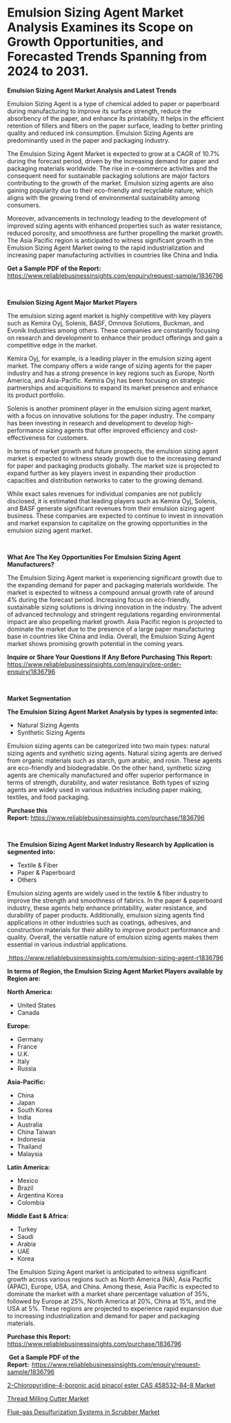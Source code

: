 <p><h1>Emulsion Sizing Agent Market Analysis Examines its Scope on Growth Opportunities, and Forecasted Trends Spanning from 2024 to 2031.</h1></p><p><strong>Emulsion Sizing Agent Market Analysis and Latest Trends</strong></p>
<p><p>Emulsion Sizing Agent is a type of chemical added to paper or paperboard during manufacturing to improve its surface strength, reduce the absorbency of the paper, and enhance its printability. It helps in the efficient retention of fillers and fibers on the paper surface, leading to better printing quality and reduced ink consumption. Emulsion Sizing Agents are predominantly used in the paper and packaging industry.</p><p>The Emulsion Sizing Agent Market is expected to grow at a CAGR of 10.7% during the forecast period, driven by the increasing demand for paper and packaging materials worldwide. The rise in e-commerce activities and the consequent need for sustainable packaging solutions are major factors contributing to the growth of the market. Emulsion sizing agents are also gaining popularity due to their eco-friendly and recyclable nature, which aligns with the growing trend of environmental sustainability among consumers.</p><p>Moreover, advancements in technology leading to the development of improved sizing agents with enhanced properties such as water resistance, reduced porosity, and smoothness are further propelling the market growth. The Asia Pacific region is anticipated to witness significant growth in the Emulsion Sizing Agent Market owing to the rapid industrialization and increasing paper manufacturing activities in countries like China and India.</p></p>
<p><strong>Get a Sample PDF of the Report:&nbsp;</strong> <a href="https://www.reliablebusinessinsights.com/enquiry/request-sample/1836796">https://www.reliablebusinessinsights.com/enquiry/request-sample/1836796</a></p>
<p>&nbsp;</p>
<p><strong>Emulsion Sizing Agent Major Market Players</strong></p>
<p><p>The emulsion sizing agent market is highly competitive with key players such as Kemira Oyj, Solenis, BASF, Omnova Solutions, Buckman, and Evonik Industries among others. These companies are constantly focusing on research and development to enhance their product offerings and gain a competitive edge in the market.</p><p>Kemira Oyj, for example, is a leading player in the emulsion sizing agent market. The company offers a wide range of sizing agents for the paper industry and has a strong presence in key regions such as Europe, North America, and Asia-Pacific. Kemira Oyj has been focusing on strategic partnerships and acquisitions to expand its market presence and enhance its product portfolio.</p><p>Solenis is another prominent player in the emulsion sizing agent market, with a focus on innovative solutions for the paper industry. The company has been investing in research and development to develop high-performance sizing agents that offer improved efficiency and cost-effectiveness for customers.</p><p>In terms of market growth and future prospects, the emulsion sizing agent market is expected to witness steady growth due to the increasing demand for paper and packaging products globally. The market size is projected to expand further as key players invest in expanding their production capacities and distribution networks to cater to the growing demand.</p><p>While exact sales revenues for individual companies are not publicly disclosed, it is estimated that leading players such as Kemira Oyj, Solenis, and BASF generate significant revenues from their emulsion sizing agent business. These companies are expected to continue to invest in innovation and market expansion to capitalize on the growing opportunities in the emulsion sizing agent market.</p></p>
<p>&nbsp;</p>
<p><strong>What Are The Key Opportunities For Emulsion Sizing Agent Manufacturers?</strong></p>
<p><p>The Emulsion Sizing Agent market is experiencing significant growth due to the expanding demand for paper and packaging materials worldwide. The market is expected to witness a compound annual growth rate of around 4% during the forecast period. Increasing focus on eco-friendly, sustainable sizing solutions is driving innovation in the industry. The advent of advanced technology and stringent regulations regarding environmental impact are also propelling market growth. Asia Pacific region is projected to dominate the market due to the presence of a large paper manufacturing base in countries like China and India. Overall, the Emulsion Sizing Agent market shows promising growth potential in the coming years.</p></p>
<p><strong>Inquire or Share Your Questions If Any Before Purchasing This Report:</strong> <a href="https://www.reliablebusinessinsights.com/enquiry/pre-order-enquiry/1836796">https://www.reliablebusinessinsights.com/enquiry/pre-order-enquiry/1836796</a></p>
<p>&nbsp;</p>
<p><strong>Market Segmentation</strong></p>
<p><strong>The Emulsion Sizing Agent Market Analysis by types is segmented into:</strong></p>
<p><ul><li>Natural Sizing Agents</li><li>Synthetic Sizing Agents</li></ul></p>
<p><p>Emulsion sizing agents can be categorized into two main types: natural sizing agents and synthetic sizing agents. Natural sizing agents are derived from organic materials such as starch, gum arabic, and rosin. These agents are eco-friendly and biodegradable. On the other hand, synthetic sizing agents are chemically manufactured and offer superior performance in terms of strength, durability, and water resistance. Both types of sizing agents are widely used in various industries including paper making, textiles, and food packaging.</p></p>
<p><strong>Purchase this Report:&nbsp;</strong><a href="https://www.reliablebusinessinsights.com/purchase/1836796">https://www.reliablebusinessinsights.com/purchase/1836796</a></p>
<p>&nbsp;</p>
<p><strong>The Emulsion Sizing Agent Market Industry Research by Application is segmented into:</strong></p>
<p><ul><li>Textile & Fiber</li><li>Paper & Paperboard</li><li>Others</li></ul></p>
<p><p>Emulsion sizing agents are widely used in the textile & fiber industry to improve the strength and smoothness of fabrics. In the paper & paperboard industry, these agents help enhance printability, water resistance, and durability of paper products. Additionally, emulsion sizing agents find applications in other industries such as coatings, adhesives, and construction materials for their ability to improve product performance and quality. Overall, the versatile nature of emulsion sizing agents makes them essential in various industrial applications.</p></p>
<p><a href="https://www.reliablebusinessinsights.com/emulsion-sizing-agent-r1836796">&nbsp;https://www.reliablebusinessinsights.com/emulsion-sizing-agent-r1836796</a></p>
<p><strong>In terms of Region, the Emulsion Sizing Agent Market Players available by Region are:</strong></p>
<p>
    <p> <strong> North America: </strong>
        <ul>
            <li>United States</li>
            <li>Canada</li>
        </ul>
        </p> 
    <p> <strong> Europe: </strong>
        <ul>
            <li>Germany</li>
            <li>France</li>
            <li>U.K.</li>
            <li>Italy</li>
            <li>Russia</li>
        </ul>
        </p> 
    <p> <strong> Asia-Pacific: </strong>
        <ul>
            <li>China</li>
            <li>Japan</li>
            <li>South Korea</li>
            <li>India</li>
            <li>Australia</li>
            <li>China Taiwan</li>
            <li>Indonesia</li>
            <li>Thailand</li>
            <li>Malaysia</li>
        </ul>
        </p> 
    <p> <strong> Latin America: </strong>
        <ul>
            <li>Mexico</li>
            <li>Brazil</li>
            <li>Argentina Korea</li>
            <li>Colombia</li>
        </ul>
        </p> 
    <p> <strong> Middle East & Africa: </strong>
        <ul>
            <li>Turkey</li>
            <li>Saudi</li>
            <li>Arabia</li>
            <li>UAE</li>
            <li>Korea</li>
        </ul>
    </p>
    </p>
<p><p>The Emulsion Sizing Agent market is anticipated to witness significant growth across various regions such as North America (NA), Asia Pacific (APAC), Europe, USA, and China. Among these, Asia Pacific is expected to dominate the market with a market share percentage valuation of 35%, followed by Europe at 25%, North America at 20%, China at 15%, and the USA at 5%. These regions are projected to experience rapid expansion due to increasing industrialization and demand for paper and packaging materials.</p></p>
<p><strong>Purchase this Report: </strong><a href="https://www.reliablebusinessinsights.com/purchase/1836796">https://www.reliablebusinessinsights.com/purchase/1836796</a></p>
<p>&nbsp;<strong>Get a Sample PDF of the Report:&nbsp;&nbsp;</strong><a href="https://www.reliablebusinessinsights.com/enquiry/request-sample/1836796">https://www.reliablebusinessinsights.com/enquiry/request-sample/1836796</a></p>
<p><strong></strong></p>
<p><p><a href="https://github.com/mauripalmi/Market-Research-Report-List-4/blob/main/2-chloropyridine-4-boronic-acid-pinacol-ester-cas-458532-84-8-market.md">2-Chloropyridine-4-boronic acid pinacol ester CAS 458532-84-8 Market</a></p><p><a href="https://github.com/gulaimolin/Market-Research-Report-List-5/blob/main/thread-milling-cutter-market.md">Thread Milling Cutter Market</a></p><p><a href="https://github.com/nicoletavirag/Market-Research-Report-List-4/blob/main/flue-gas-desulfurization-systems-in-scrubber-market.md">Flue-gas Desulfurization Systems in Scrubber Market</a></p></p>